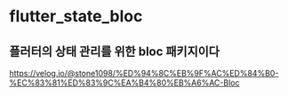 # flutter_state_bloc

## 플러터의 상태 관리를 위한 bloc 패키지이다

https://velog.io/@stone1098/%ED%94%8C%EB%9F%AC%ED%84%B0-%EC%83%81%ED%83%9C%EA%B4%80%EB%A6%AC-Bloc
